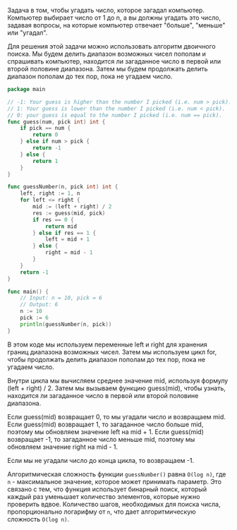 Задача в том, чтобы угадать число, которое загадал компьютер. Компьютер выбирает число от 1 до n, а вы должны угадать это число, задавая вопросы, на которые компьютер отвечает "больше", "меньше" или "угадал".

Для решения этой задачи можно использовать алгоритм двоичного поиска. Мы будем делить диапазон возможных чисел пополам и спрашивать компьютер, находится ли загаданное число в первой или второй половине диапазона. Затем мы будем продолжать делить диапазон пополам до тех пор, пока не угадаем число.

```go
package main

// -1: Your guess is higher than the number I picked (i.e. num > pick).
// 1: Your guess is lower than the number I picked (i.e. num < pick).
// 0: your guess is equal to the number I picked (i.e. num == pick).
func guess(num, pick int) int {
	if pick == num {
		return 0
	} else if num > pick {
		return -1
	} else {
		return 1
	}
}

func guessNumber(n, pick int) int {
	left, right := 1, n
	for left <= right {
		mid := (left + right) / 2
		res := guess(mid, pick)
		if res == 0 {
			return mid
		} else if res == 1 {
			left = mid + 1
		} else {
			right = mid - 1
		}
	}
	return -1
}

func main() {
	// Input: n = 10, pick = 6
	// Output: 6
	n := 10
	pick := 6
	println(guessNumber(n, pick))
}
```

В этом коде мы используем переменные left и right для хранения границ диапазона возможных чисел. Затем мы используем цикл for, чтобы продолжать делить диапазон пополам до тех пор, пока не угадаем число.

Внутри цикла мы вычисляем среднее значение mid, используя формулу (left + right) / 2. Затем мы вызываем функцию guess(mid), чтобы узнать, находится ли загаданное число в первой или второй половине диапазона.

Если guess(mid) возвращает 0, то мы угадали число и возвращаем mid. Если guess(mid) возвращает 1, то загаданное число больше mid, поэтому мы обновляем значение left на mid + 1. Если guess(mid) возвращает -1, то загаданное число меньше mid, поэтому мы обновляем значение right на mid - 1.

Если мы не угадали число до конца цикла, то возвращаем -1.

Алгоритмическая сложность функции `guessNumber()` равна `O(log n)`, где `n` - максимальное значение, которое может принимать параметр. Это связано с тем, что функция использует бинарный поиск, который каждый раз уменьшает количество элементов, которые нужно проверить вдвое. Количество шагов, необходимых для поиска числа, пропорционально логарифму от `n`, что дает алгоритмическую сложность `O(log n)`.
